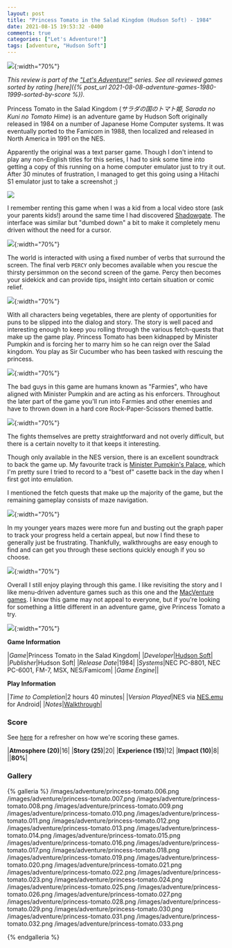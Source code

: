 ```yaml
---
layout: post
title: "Princess Tomato in the Salad Kingdom (Hudson Soft) - 1984"
date: 2021-08-15 19:53:32 -0400
comments: true
categories: ["Let's Adventure!"]
tags: [adventure, "Hudson Soft"]
---
```

![](/images/adventure/princess-tomato.006.png){:width="70%"}

_This review is part of the ["Let's Adventure!"](https://www.alexbevi.com/categories/let-s-adventure/) series. See all reviewed games sorted by rating [here]({% post_url 2021-08-08-adventure-games-1980-1999-sorted-by-score %})._

Princess Tomato in the Salad Kingdom (_サラダの国のトマト姫, Sarada no Kuni no Tomato Hime_) is an adventure game by Hudson Soft originally released in 1984 on a number of Japanese Home Computer systems. It was eventually ported to the Famicom in 1988, then localized and released in North America in 1991 on the NES.

Apparently the original was a text parser game. Though I don't intend to play any non-English titles for this series, I had to sink some time into getting a copy of this running on a home computer emulator just to try it out. After 30 minutes of frustration, I managed to get this going using a Hitachi S1 emulator just to take a screenshot ;)

![](/images/adventure/princess-tomato-s1.png)

I remember renting this game when I was a kid from a local video store (ask your parents kids!) around the same time I had discovered [Shadowgate](https://en.wikipedia.org/wiki/Shadowgate). The interface was similar but "dumbed down" a bit to make it completely menu driven without the need for a cursor.

![](/images/adventure/princess-tomato.008.png){:width="70%"}

The world is interacted with using a fixed number of verbs that surround the screen. The final verb `PERCY` only becomes available when you rescue the thirsty persimmon on the second screen of the game. Percy then becomes your sidekick and can provide tips, insight into certain situation or comic relief.

![](/images/adventure/princess-tomato.021.png){:width="70%"}

With all characters being vegetables, there are plenty of opportunities for puns to be slipped into the dialog and story. The story is well paced and interesting enough to keep you rolling through the various fetch-quests that make up the game play. Princess Tomato has been kidnapped by Minister Pumpkin and is forcing her to marry him so he can reign over the Salad kingdom. You play as Sir Cucumber who has been tasked with rescuing the princess.

![](/images/adventure/princess-tomato.017.png){:width="70%"}

The bad guys in this game are humans known as "Farmies", who have aligned with Minister Pumpkin and are acting as his enforcers. Throughout the later part of the game you'll run into Farmies and other enemies and have to thrown down in a hard core Rock-Paper-Scissors themed battle.

![](/images/adventure/princess-tomato.018.png){:width="70%"}

The fights themselves are pretty straightforward and not overly difficult, but there is a certain novelty to it that keeps it interesting.

Though only available in the NES version, there is an excellent soundtrack to back the game up. My favourite track is [Minister Pumpkin's Palace](https://www.youtube.com/watch?v=bqC0kHPLtDg&t=878s), which I'm pretty sure I tried to record to a "best of" casette back in the day when I first got into emulation.

I mentioned the fetch quests that make up the majority of the game, but the remaining gameplay consists of maze navigation.

![](/images/adventure/princess-tomato.019.png){:width="70%"}

In my younger years mazes were more fun and busting out the graph paper to track your progress held a certain appeal, but now I find these to generally just be frustrating. Thankfully, walkthroughs are easy enough to find and can get you through these sections quickly enough if you so choose.

![](/images/adventure/princess-tomato.026.png){:width="70%"}

Overall I still enjoy playing through this game. I like revisiting the story and I like menu-driven adventure games such as this one and the [MacVenture games](https://en.wikipedia.org/wiki/MacVenture). I know this game may not appeal to everyone, but if you're looking for something a little different in an adventure game, give Princess Tomato a try.

![](/images/adventure/princess-tomato.032.png){:width="70%"}

**Game Information**

|*Game*|Princess Tomato in the Salad Kingdom|
|*Developer*|[Hudson Soft](https://en.wikipedia.org/wiki/Hudson_Soft)|
|*Publisher*|Hudson Soft|
|*Release Date*|1984|
|*Systems*|NEC PC-8801, NEC PC-6001, FM-7, MSX, NES/Famicom|
|*Game Engine*||

**Play Information**

|*Time to Completion*|2 hours 40 minutes|
|*Version Played*|NES via [NES.emu](https://github.com/Rakashazi/emu-ex-plus-alpha) for Android|
|*Notes*|[Walkthrough](https://strategywiki.org/wiki/Princess_Tomato_in_the_Salad_Kingdom/Walkthrough)|

### Score

See [here](https://www.alexbevi.com/blog/2021/07/28/adventure-games-1980-1999/#scoring) for a refresher on how we're scoring these games.

|**Atmosphere (20)**|16|
|**Story (25)**|20|
|**Experience (15)**|12|
|**Impact (10)**|8|
||**80%**|

### Gallery

{% galleria %}
/images/adventure/princess-tomato.006.png
/images/adventure/princess-tomato.007.png
/images/adventure/princess-tomato.008.png
/images/adventure/princess-tomato.009.png
/images/adventure/princess-tomato.010.png
/images/adventure/princess-tomato.011.png
/images/adventure/princess-tomato.012.png
/images/adventure/princess-tomato.013.png
/images/adventure/princess-tomato.014.png
/images/adventure/princess-tomato.015.png
/images/adventure/princess-tomato.016.png
/images/adventure/princess-tomato.017.png
/images/adventure/princess-tomato.018.png
/images/adventure/princess-tomato.019.png
/images/adventure/princess-tomato.020.png
/images/adventure/princess-tomato.021.png
/images/adventure/princess-tomato.022.png
/images/adventure/princess-tomato.023.png
/images/adventure/princess-tomato.024.png
/images/adventure/princess-tomato.025.png
/images/adventure/princess-tomato.026.png
/images/adventure/princess-tomato.027.png
/images/adventure/princess-tomato.028.png
/images/adventure/princess-tomato.029.png
/images/adventure/princess-tomato.030.png
/images/adventure/princess-tomato.031.png
/images/adventure/princess-tomato.032.png
/images/adventure/princess-tomato.033.png

{% endgalleria %}